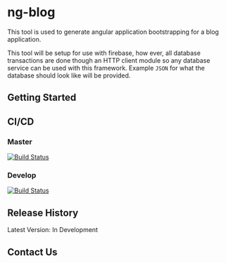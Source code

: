 # ng-blog

This tool is used to generate angular application bootstrapping for a blog application.

This tool will be setup for use with firebase, how ever, all database transactions are done though an HTTP client module so any database service can be used with this framework. Example `JSON` for what the database should look like will be provided.

## Getting Started

## CI/CD

### Master

[![Build Status](https://travis-ci.com/GarrettManley/ng-blog.svg?branch=master)](https://travis-ci.com/GarrettManley/ng-blog)

### Develop

[![Build Status](https://travis-ci.com/GarrettManley/ng-blog.svg?branch=develop)](https://travis-ci.com/GarrettManley/ng-blog)

## Release History

Latest Version: In Development

## Contact Us
